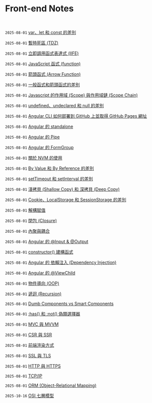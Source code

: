 # Front-end Notes

<br />

`2025-08-01` [var、let 和 const 的差別](https://github.com/Charmying/Notes-Front-end/issues/1)

`2025-08-01` [暫時死區 (TDZ)](https://github.com/Charmying/Notes-Front-end/issues/2)

`2025-08-01` [立即調用函式表達式 (IIFE)](https://github.com/Charmying/Notes-Front-end/issues/3)

`2025-08-01` [JavaScript 函式 (function)](https://github.com/Charmying/Notes-Front-end/issues/4)

`2025-08-01` [箭頭函式 (Arrow Function)](https://github.com/Charmying/Notes-Front-end/issues/5)

`2025-08-01` [一般函式和箭頭函式的差別](https://github.com/Charmying/Notes-Front-end/issues/6)

`2025-08-01` [Javascript 的作用域 (Scope) 與作用域鏈 (Scope Chain)](https://github.com/Charmying/Notes-Front-end/issues/7)

`2025-08-01` [undefined、undeclared 和 null 的差別](https://github.com/Charmying/Notes-Front-end/issues/8)

`2025-08-01` [Angular CLI 如何部署到 GitHub 上並取得 GitHub Pages 網址](https://github.com/Charmying/Notes-Front-end/issues/9)

`2025-08-01` [Angular 的 standalone](https://github.com/Charmying/Notes-Front-end/issues/10)

`2025-08-01` [Angular 的 Pipe](https://github.com/Charmying/Notes-Front-end/issues/11)

`2025-08-01` [Angular 的 FormGroup](https://github.com/Charmying/Notes-Front-end/issues/12)

`2025-08-01` [關於 NVM 的使用](https://github.com/Charmying/Notes-Front-end/issues/13)

`2025-08-01` [By Value 和 By Reference 的差別](https://github.com/Charmying/Notes-Front-end/issues/14)

`2025-08-01` [setTimeout 和 setInterval 的差別](https://github.com/Charmying/Notes-Front-end/issues/15)

`2025-08-01` [淺拷貝 (Shallow Copy) 和 深拷貝 (Deep Copy)](https://github.com/Charmying/Notes-Front-end/issues/16)

`2025-08-01` [Cookie、LocalStorage 和 SessionStorage 的差別](https://github.com/Charmying/Notes-Front-end/issues/17)

`2025-08-01` [解構賦值](https://github.com/Charmying/Notes-Front-end/issues/18)

`2025-08-01` [閉包 (Closure)](https://github.com/Charmying/Notes-Front-end/issues/19)

`2025-08-01` [內聚與耦合](https://github.com/Charmying/Notes-Front-end/issues/20)

`2025-08-01` [Angular 的 @Input & @Output](https://github.com/Charmying/Notes-Front-end/issues/21)

`2025-08-01` [constructor() 建構函式](https://github.com/Charmying/Notes-Front-end/issues/22)

`2025-08-01` [Angular 的 依賴注入 (Dependency Injection)](https://github.com/Charmying/Notes-Front-end/issues/23)

`2025-08-01` [Angular 的 @ViewChild](https://github.com/Charmying/Notes-Front-end/issues/24)

`2025-08-01` [物件導向 (OOP)](https://github.com/Charmying/Notes-Front-end/issues/25)

`2025-08-01` [遞迴 (Recursion)](https://github.com/Charmying/Notes-Front-end/issues/26)

`2025-08-01` [Dumb Components vs Smart Components](https://github.com/Charmying/Notes-Front-end/issues/27)

`2025-08-01` [:has() 和 :not() 偽類選擇器](https://github.com/Charmying/Notes-Front-end/issues/28)

`2025-08-01` [MVC 與 MVVM](https://github.com/Charmying/Notes-Front-end/issues/29)

`2025-08-01` [CSR 與 SSR](https://github.com/Charmying/Notes-Front-end/issues/30)

`2025-08-01` [前端渲染方式](https://github.com/Charmying/Notes-Front-end/issues/31)

`2025-08-01` [SSL 與 TLS](https://github.com/Charmying/Notes-Front-end/issues/32)

`2025-08-01` [HTTP 與 HTTPS](https://github.com/Charmying/Notes-Front-end/issues/33)

`2025-08-01` [TCP/IP](https://github.com/Charmying/Notes-Front-end/issues/34)

`2025-08-01` [ORM (Object-Relational Mapping)](https://github.com/Charmying/Notes-Front-end/issues/35)

`2025-10-16` [OSI 七層模型](https://github.com/Charmying/Notes-Front-end/issues/36)
